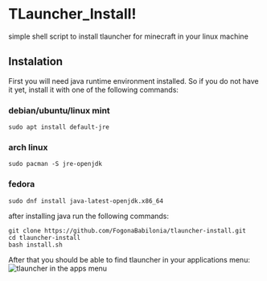 # TLauncher_Install!
simple shell script to install tlauncher for minecraft in your linux machine
## Instalation
First you will need java runtime environment installed.
So if you do not have it yet, install it with one of the following commands:
### debian/ubuntu/linux mint
	sudo apt install default-jre
### arch linux
	sudo pacman -S jre-openjdk
### fedora
	sudo dnf install java-latest-openjdk.x86_64

after installing java run the following commands:

	git clone https://github.com/FogonaBabilonia/tlauncher-install.git
	cd tlauncher-install
	bash install.sh

After that you should be able to find tlauncher in your applications menu:
![tlauncher in the apps menu](https://i.imgur.com/9ddvivx.png)